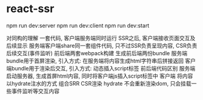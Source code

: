 # react-ssr
npm run dev:server
npm run dev:client
npm run dev:start

对同构的理解
一套代码, 客户端服务端同时运行
SSR之后, 客户端接收页面交互及后续显示
服务端客户端share同一套组件代码, 只不过SSR负责呈现内容, CSR负责后续交互(事件监听)
前后端两套webpack构建
生成前后端两份bundle
服务端bundle用于首屏渲染, 引入方式: 在服务端将内容生成html字符串后拼接返回
客户端bundle用于渲染后交互, 引入方式: 动态插入script标签
前后端代码区别
服务端 启动服务器, 生成首屏html内容, 同时将客户端js插入script标签中
客户端 将内容以hydrate注水的方式 组合SRR CSR渲染
hydrate 不会重新渲染dom, 只会挂载一些事件监听等交互内容
